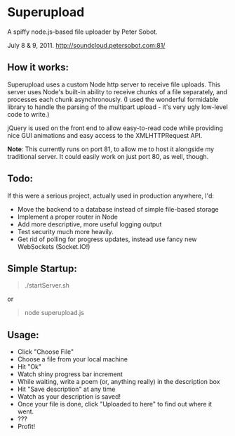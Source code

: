 Superupload
====================
A spiffy node.js-based file uploader by Peter Sobot.

July 8 & 9, 2011. http://soundcloud.petersobot.com:81/

How it works:
-------------

Superupload uses a custom Node http server to receive file uploads. This server uses Node's built-in ability to receive chunks of a file separately, and processes each chunk asynchronously. (I used the wonderful formidable library to handle the parsing of the multipart upload - it's very ugly low-level code to write.)

jQuery is used on the front end to allow easy-to-read code while providing nice GUI animations and easy access to the XMLHTTPRequest API.

**Note**: This currently runs on port 81, to allow me to host it alongside my traditional server. It could easily work on just port 80, as well, though.

Todo:
-----
If this were a serious project, actually used in production anywhere, I'd:

 - Move the backend to a database instead of simple file-based storage
 - Implement a proper router in Node
 - Add more descriptive, more useful logging output
 - Test security much more heavily.
 - Get rid of polling for progress updates, instead use fancy new WebSockets (Socket.IO!)


Simple Startup:
---------------
> ./startServer.sh

or

> node superupload.js

Usage:
------
 - Click "Choose File"
 - Choose a file from your local machine
 - Hit "Ok"
 - Watch shiny progress bar increment
 - While waiting, write a poem (or, anything really) in the description box
 - Hit "Save description" at any time
 - Watch as your description is saved!
 - Once your file is done, click "Uploaded to here" to find out where it went.
 - ???
 - Profit!